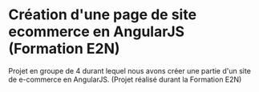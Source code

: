 # Création d'une page de site ecommerce en AngularJS (Formation E2N)
Projet en groupe de 4 durant lequel nous avons créer une partie d'un site de e-commerce en AngularJS.
(Projet réalisé durant la Formation E2N)
